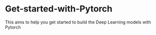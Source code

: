 # Get-started-with-Pytorch
This aims to help you get started to build the Deep Learning models with Pytorch
